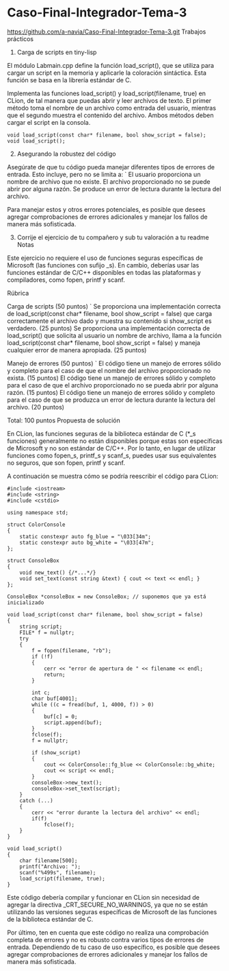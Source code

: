 # Caso-Final-Integrador-Tema-3
https://github.com/a-navia/Caso-Final-Integrador-Tema-3.git
Trabajos prácticos
1. Carga de scripts en tiny-lisp

El módulo Labmain.cpp define la función load_script(), que se utiliza para cargar un script en la memoria y aplicarle la coloración sintáctica. Esta función se basa en la librería estándar de C.

Implementa las funciones load_script() y load_script(filename, true) en CLion, de tal manera que puedas abrir y leer archivos de texto. El primer método toma el nombre de un archivo como entrada del usuario, mientras que el segundo muestra el contenido del archivo. Ambos métodos deben cargar el script en la consola.
```
void load_script(const char* filename, bool show_script = false);
void load_script();
```
2. Asegurando la robustez del código

Asegúrate de que tu código pueda manejar diferentes tipos de errores de entrada. Esto incluye, pero no se limita a:
`
    El usuario proporciona un nombre de archivo que no existe.
    El archivo proporcionado no se puede abrir por alguna razón.
    Se produce un error de lectura durante la lectura del archivo.

Para manejar estos y otros errores potenciales, es posible que desees agregar comprobaciones de errores adicionales y manejar los fallos de manera más sofisticada.


3. Corrije el ejercicio de tu compañero y sub tu valoración a tu readme
Notas

Este ejercicio no requiere el uso de funciones seguras específicas de Microsoft (las funciones con sufijo _s). En cambio, deberías usar las funciones estándar de C/C++ disponibles en todas las plataformas y compiladores, como fopen, printf y scanf.

Rúbrica

Carga de scripts (50 puntos)
`
    Se proporciona una implementación correcta de load_script(const char* filename, bool show_script = false) que carga correctamente el archivo dado y muestra su contenido si show_script es verdadero. (25 puntos)
    Se proporciona una implementación correcta de load_script() que solicita al usuario un nombre de archivo, llama a la función load_script(const char* filename, bool show_script = false) y maneja cualquier error de manera apropiada. (25 puntos)

Manejo de errores (50 puntos)
`
    El código tiene un manejo de errores sólido y completo para el caso de que el nombre del archivo proporcionado no exista. (15 puntos)
    El código tiene un manejo de errores sólido y completo para el caso de que el archivo proporcionado no se pueda abrir por alguna razón. (15 puntos)
    El código tiene un manejo de errores sólido y completo para el caso de que se produzca un error de lectura durante la lectura del archivo. (20 puntos)

Total: 100 puntos
Propuesta de solución

En CLion, las funciones seguras de la biblioteca estándar de C (*_s funciones) generalmente no están disponibles porque estas son específicas de Microsoft y no son estándar de C/C++. Por lo tanto, en lugar de utilizar funciones como fopen_s, printf_s y scanf_s, puedes usar sus equivalentes no seguros, que son fopen, printf y scanf.

A continuación se muestra cómo se podría reescribir el código para CLion:
```
#include <iostream>
#include <string>
#include <cstdio>

using namespace std;

struct ColorConsole
{
    static constexpr auto fg_blue = "\033[34m";
    static constexpr auto bg_white = "\033[47m";
};

struct ConsoleBox
{
    void new_text() {/*...*/}
    void set_text(const string &text) { cout << text << endl; }
};

ConsoleBox *consoleBox = new ConsoleBox; // suponemos que ya está inicializado

void load_script(const char* filename, bool show_script = false)
{
    string script;
    FILE* f = nullptr;
    try
    {
        f = fopen(filename, "rb");
        if (!f)
        {
            cerr << "error de apertura de " << filename << endl;
            return;
        }

        int c;
        char buf[4001];
        while ((c = fread(buf, 1, 4000, f)) > 0)
        {
            buf[c] = 0;
            script.append(buf);
        }
        fclose(f);
        f = nullptr;

        if (show_script)
        {
            cout << ColorConsole::fg_blue << ColorConsole::bg_white;
            cout << script << endl;
        }
        consoleBox->new_text();
        consoleBox->set_text(script);
    }
    catch (...)
    {
        cerr << "error durante la lectura del archivo" << endl;
        if(f)
            fclose(f);
    }
}

void load_script()
{
    char filename[500];
    printf("Archivo: ");
    scanf("%499s", filename);
    load_script(filename, true);
}
```
Este código debería compilar y funcionar en CLion sin necesidad de agregar la directiva _CRT_SECURE_NO_WARNINGS, ya que no se están utilizando las versiones seguras específicas de Microsoft de las funciones de la biblioteca estándar de C.

Por último, ten en cuenta que este código no realiza una comprobación completa de errores y no es robusto contra varios tipos de errores de entrada. Dependiendo de tu caso de uso específico, es posible que desees agregar comprobaciones de errores adicionales y manejar los fallos de manera más sofisticada.

